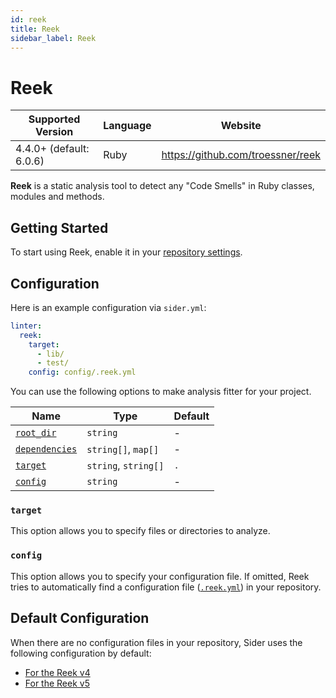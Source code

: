 ```yaml
---
id: reek
title: Reek
sidebar_label: Reek
---
```


# Reek

| Supported Version       | Language | Website                           |
| ----------------------- | -------- | --------------------------------- |
| 4.4.0+ (default: 6.0.6) | Ruby     | https://github.com/troessner/reek |

**Reek** is a static analysis tool to detect any "Code Smells" in Ruby classes, modules and methods.

## Getting Started

To start using Reek, enable it in your [repository settings](../../getting-started/repository-settings.md).

## Configuration

Here is an example configuration via `sider.yml`:

```yaml
linter:
  reek:
    target:
      - lib/
      - test/
    config: config/.reek.yml
```

You can use the following options to make analysis fitter for your project.

| Name                                                                                          | Type                 | Default |
| --------------------------------------------------------------------------------------------- | -------------------- | ------- |
| [`root_dir`](../../getting-started/custom-configuration.md#linteranalyzer_idroot_dir)         | `string`             | -       |
| [`dependencies`](../../getting-started/custom-configuration.md#linteranalyzer_iddependencies) | `string[]`, `map[]`  | -       |
| [`target`](#target)                                                                           | `string`, `string[]` | `.`     |
| [`config`](#config)                                                                           | `string`             | -       |

### `target`

This option allows you to specify files or directories to analyze.

### `config`

This option allows you to specify your configuration file.
If omitted, Reek tries to automatically find a configuration file ([`.reek.yml`](https://github.com/troessner/reek#configuration-file)) in your repository.

## Default Configuration

When there are no configuration files in your repository, Sider uses the following configuration by default:

- [For the Reek v4](https://github.com/sider/runners/blob/HEAD/images/reek/v4.reek.yml)
- [For the Reek v5](https://github.com/sider/runners/blob/HEAD/images/reek/v5.reek.yml)

